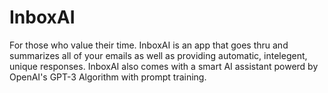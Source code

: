 # InboxAI
For those who value their time. InboxAI is an app that goes thru and summarizes all of your emails as well as providing automatic, intelegent, unique responses. InboxAI also comes with a smart AI assistant powerd by OpenAI's GPT-3 Algorithm with prompt training.
